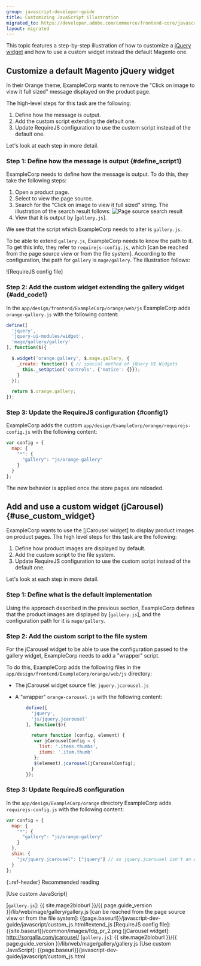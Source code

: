 ```yaml
---
group: javascript-developer-guide
title: Customizing JavaScript illustration
migrated_to: https://developer.adobe.com/commerce/frontend-core/javascript/practice/
layout: migrated
---
```


This topic features a step-by-step illustration of how to customize a [jQuery](https://glossary.magento.com/jquery) [widget](https://glossary.magento.com/widget) and how to use a custom widget instead the default Magento one.

## Customize a default Magento jQuery widget

In their Orange theme, ExampleCorp wants to remove the "Click on image to view it full sized" message displayed on the product page.

The high-level steps for this task are the following:

1. Define how the message is output.
1. Add the custom script extending the default one.
1. Update RequireJS configuration to use the custom script instead of the default one.

Let's look at each step in more detail.

### Step 1: Define how the message is output {#define_script1}

ExampleCorp needs to define how the message is output. To do this, they take the following steps:

1. Open a product page.
1. Select to view the page source.
1. Search for the "Click on image to view it full sized" string. The illustration of the search result follows: ![Page source search result]
1. View that it is output by [`gallery.js`].

We see that the script which ExampleCorp needs to alter is `gallery.js`.

To be able to extend `gallery.js`, ExampleCorp needs to know the path to it. To get this info, they refer to `requirejs-config.js`, which [can be reached from the page source view or from the file system]. According to the configuration, the path for `gallery` is `mage/gallery`. The illustration follows:

![RequireJS config file]

### Step 2: Add the custom widget extending the gallery widget {#add_code1}

In the `app/design/frontend/ExampleCorp/orange/web/js` ExampleCorp adds `orange-gallery.js` with the following content:

```javascript
define([
  'jquery',
  'jquery-ui-modules/widget',
  'mage/gallery/gallery'
], function($){

  $.widget('orange.gallery', $.mage.gallery, {
    _create: function() { // special method of jQuery UI Widgets
      this._setOption('controls', {'notice': {}});
    }
  });

  return $.orange.gallery;
});
```

### Step 3: Update the RequireJS configuration {#config1}

ExampleCorp adds the custom `app/design/ExampleCorp/orange/requirejs-config.js` with the following content:

```javascript
var config = {
  map: {
    "*": {
      "gallery": "js/orange-gallery"
    }
  }
};
```

The new behavior is applied once the store pages are reloaded.

## Add and use a custom widget (jCarousel) {#use_custom_widget}

ExampleCorp wants to use the [jCarousel widget] to display product images on product pages. The high level steps for this task are the following:

1. Define how product images are displayed by default.
1. Add the custom script to the file system.
1. Update RequireJS configuration to use the custom script instead of the default one.

Let's look at each step in more detail.

### Step 1: Define what is the default implementation

Using the approach described in the previous section, ExampleCorp defines that the product images are displayed by [`gallery.js`], and the configuration path for it is `mage/gallery`.

### Step 2: Add the custom script to the file system

For the jCarousel widget to be able to use the configuration passed to the gallery widget,
ExampleCorp needs to add a "wrapper" script.

To do this, ExampleCorp adds the following files in the `app/design/frontend/ExampleCorp/orange/web/js` directory:

-  The jCarousel widget source file: `jquery.jcarousel.js`
-  A \"wrapper\" `orange-carousel.js` with the following content:

   ```javascript
       define([
         'jquery',
         'js/jquery.jcarousel'
       ], function($){

         return function (config, element) {
          var jCarouselConfig = {
            list: '.items.thumbs',
            items: '.item.thumb'
          };
          $(element).jcarousel(jCarouselConfig);
         }
       });
    ```

### Step 3: Update RequireJS configuration

In the `app/design/ExampleCorp/orange` directory ExampleCorp adds `requirejs-config.js` with the following content:

```javascript
var config = {
  map: {
    "*": {
      "gallery": "js/orange-gallery"
    }
  },
  shim: {
    "js/jquery.jcarousel": ["jquery"] // as jquery.jcarousel isn't an AMD module
  }
};
```

{:.ref-header}
Recommended reading

[Use custom JavaScript]

[Page source search result]: {{site.baseurl}}/common/images/fdg_js_pr1.png
[`gallery.js`]: {{ site.mage2bloburl }}/{{ page.guide_version }}/lib/web/mage/gallery/gallery.js
[can be reached from the page source view or from the file system]: {{page.baseurl}}/javascript-dev-guide/javascript/custom_js.html#extend_js
[RequireJS config file]: {{site.baseurl}}/common/images/fdg_pr_2.png
[jCarousel widget]: http://sorgalla.com/jcarousel/
[`gallery.js`]: {{ site.mage2bloburl }}/{{ page.guide_version }}/lib/web/mage/gallery/gallery.js
[Use custom JavaScript]: {{page.baseurl}}/javascript-dev-guide/javascript/custom_js.html
